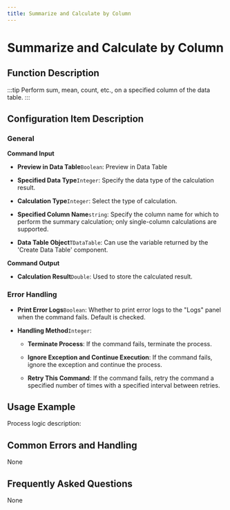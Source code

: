 ```yaml
---
title: Summarize and Calculate by Column
---
```


# Summarize and Calculate by Column

## Function Description

:::tip 
Perform sum, mean, count, etc., on a specified column of the data table.
:::

## Configuration Item Description

### General

**Command Input**

- **Preview in Data Table**`Boolean`: Preview in Data Table

- **Specified Data Type**`Integer`: Specify the data type of the calculation result.

- **Calculation Type**`Integer`: Select the type of calculation.

- **Specified Column Name**`string`: Specify the column name for which to perform the summary calculation; only single-column calculations are supported.

- **Data Table Object**`TDataTable`: Can use the variable returned by the 'Create Data Table' component.


**Command Output**

- **Calculation Result**`Double`: Used to store the calculated result.


### Error Handling

- **Print Error Logs**`Boolean`: Whether to print error logs to the "Logs" panel when the command fails. Default is checked. 

- **Handling Method**`Integer`:

    - **Terminate Process**: If the command fails, terminate the process.

    - **Ignore Exception and Continue Execution**: If the command fails, ignore the exception and continue the process.

    - **Retry This Command**: If the command fails, retry the command a specified number of times with a specified interval between retries.

## Usage Example

Process logic description:

## Common Errors and Handling

None

## Frequently Asked Questions

None

